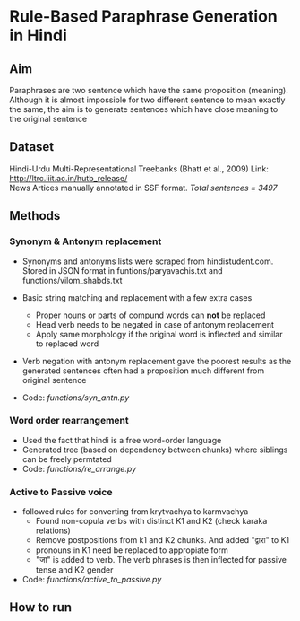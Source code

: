 # Rule-Based Paraphrase Generation in Hindi

## Aim

Paraphrases are two sentence which have the same proposition (meaning). Although it is almost impossible for two different sentence to mean exactly the same, the aim is to generate sentences which have close meaning to the original sentence

## Dataset

Hindi-Urdu Multi-Representational Treebanks (Bhatt et al., 2009)
Link: http://ltrc.iiit.ac.in/hutb_release/
<br>
News Artices manually annotated in SSF format.
*Total sentences = 3497*

## Methods

### Synonym & Antonym replacement

+ Synonyms and antonyms lists were scraped from hindistudent.com. Stored in JSON format in funtions/paryavachis.txt and functions/vilom_shabds.txt 
+ Basic string matching and replacement with a few extra cases

  - Proper nouns or parts of compund words can **not** be replaced
  - Head verb needs to be negated in case of antonym replacement
  - Apply same morphology if the original word is inflected and similar to replaced word
+ Verb negation with antonym replacement gave the poorest results as the generated sentences often had a proposition much different from original sentence
+ Code: *functions/syn_antn.py*

### Word order rearrangement
+ Used the fact that hindi is a free word-order language
+ Generated tree (based on dependency between chunks) where siblings can be freely permtated
+ Code: *functions/re_arrange.py* 

### Active to Passive voice
+ followed rules for converting from krytvachya to karmvachya
  * Found non-copula verbs with distinct K1 and K2 (check karaka relations)
  * Remove postpositions from k1 and K2 chunks. And added "द्वारा" to K1
  * pronouns in K1 need be replaced to appropiate form
  * "जा" is added to verb. The verb phrases is then inflected for passive tense and K2 gender
+ Code: *functions/active_to_passive.py* 

## How to run

